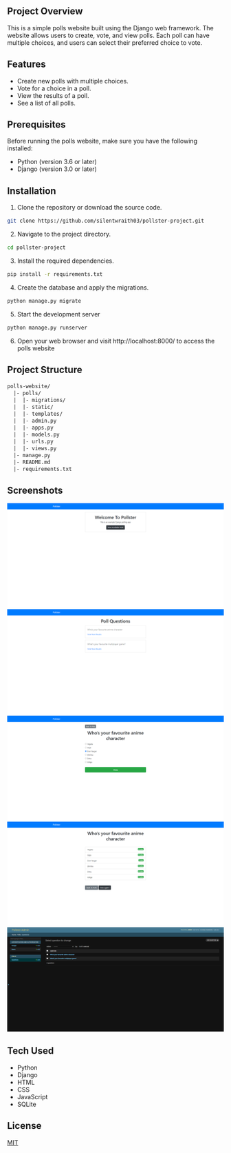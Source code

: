## Project Overview
This is a simple polls website built using the Django web framework. The website allows users to create, vote, and view polls. Each poll can have multiple choices, and users can select their preferred choice to vote.

## Features
* Create new polls with multiple choices.
* Vote for a choice in a poll.
* View the results of a poll.
* See a list of all polls.

## Prerequisites
Before running the polls website, make sure you have the following installed:

* Python (version 3.6 or later)
* Django (version 3.0 or later)

## Installation
1. Clone the repository or download the source code.
```bash
git clone https://github.com/silentwraith03/pollster-project.git
```
2. Navigate to the project directory.
```bash
cd pollster-project
```
3. Install the required dependencies.
```bash
pip install -r requirements.txt
```
4. Create the database and apply the migrations.
```bash
python manage.py migrate

```
5. Start the development server
```bash
python manage.py runserver
```
6. Open your web browser and visit http://localhost:8000/ to access the polls website

## Project Structure
```arduino
polls-website/
  |- polls/
  |  |- migrations/
  |  |- static/
  |  |- templates/
  |  |- admin.py
  |  |- apps.py
  |  |- models.py
  |  |- urls.py
  |  |- views.py
  |- manage.py
  |- README.md
  |- requirements.txt
```

## Screenshots
<img src='images/sc1.png'>
<img src='images/sc2.png'>
<img src='images/sc3.png'>
<img src='images/sc4.png'>
<img src='images/sc5.png'>

## Tech Used
* Python
* Django
* HTML
* CSS
* JavaScript
* SQLite

## License
[MIT](LICENSE)
